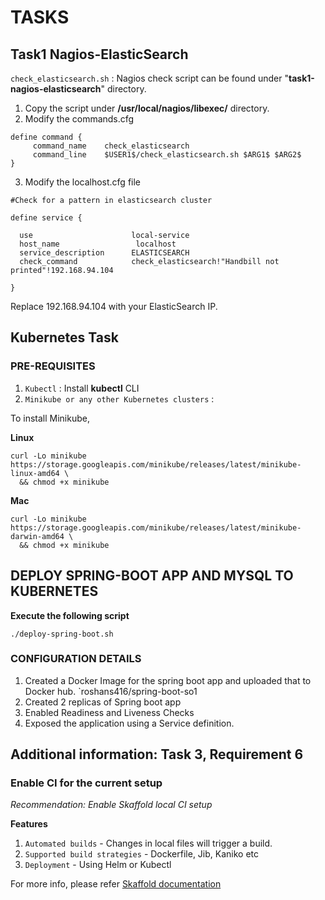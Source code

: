 # TASKS

## Task1 Nagios-ElasticSearch

`check_elasticsearch.sh` : Nagios check script can be found under "**task1-nagios-elasticsearch**" directory.

1) Copy the script under **/usr/local/nagios/libexec/** directory.
2) Modify the commands.cfg

```
define command {
     command_name    check_elasticsearch
     command_line    $USER1$/check_elasticsearch.sh $ARG1$ $ARG2$
}
```
3) Modify the localhost.cfg file

```
#Check for a pattern in elasticsearch cluster

define service {

  use                      local-service
  host_name                 localhost
  service_description      ELASTICSEARCH
  check_command            check_elasticsearch!"Handbill not printed"!192.168.94.104

}
```
Replace 192.168.94.104 with your ElasticSearch IP.

## Kubernetes Task

### PRE-REQUISITES

1. `Kubectl` : Install **kubectl** CLI
2. `Minikube or any other Kubernetes clusters` : 

To install Minikube, 

**Linux**
```
curl -Lo minikube https://storage.googleapis.com/minikube/releases/latest/minikube-linux-amd64 \
  && chmod +x minikube
```

**Mac**
```
curl -Lo minikube https://storage.googleapis.com/minikube/releases/latest/minikube-darwin-amd64 \
  && chmod +x minikube
```

## DEPLOY SPRING-BOOT APP AND MYSQL TO KUBERNETES

**Execute the following script**
```
./deploy-spring-boot.sh
```

### CONFIGURATION DETAILS
1. Created a Docker Image for the spring boot app and uploaded that to Docker hub. `roshans416/spring-boot-so1
2. Created 2 replicas of Spring boot app
3. Enabled Readiness and Liveness Checks
4. Exposed the application using a Service definition.


## Additional information: Task 3, Requirement 6

### Enable CI for the current setup

*Recommendation: Enable Skaffold local CI setup*

**Features**

1. `Automated builds` - Changes in local files will trigger  a build. 
2. `Supported build strategies` - Dockerfile, Jib, Kaniko etc
3. `Deployment` - Using Helm or Kubectl
 
For more info, please refer [Skaffold documentation](https://github.com/GoogleContainerTools/skaffold)
